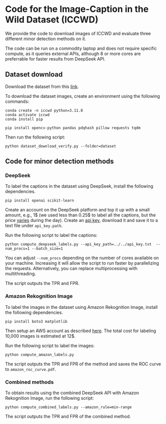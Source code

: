 # Code for the Image-Caption in the Wild Dataset (ICCWD)

We provide the code to download images of ICCWD and evaluate three different minor detection methods on it.

The code can be run on a commodity laptop and does not require specific compute, as it queries external APIs, although 8 or more cores are preferrable for faster results from DeepSeek API.

## Dataset download

Download the dataset from this [link](https://huggingface.co/datasets/amcretu/iccwd).

To download the dataset images, create an environment using the following commands:

```
conda create -n iccwd python=3.11.8
conda activate iccwd
conda install pip

pip install opencv-python pandas pdqhash pillow requests tqdm
```

Then run the following script:

```
python dataset_download_verify.py --folder=dataset
```

## Code for minor detection methods

### DeepSeek

To label the captions in the dataset using DeepSeek, install the following dependencies.

```
pip install openai scikit-learn
```

Create an account on the DeepSeek platform and top it up with a small amount, e.g., 1$ (we used less than 0.25$ to label all the captions, but the price [varies](https://api-docs.deepseek.com/quick_start/pricing) during the day). Create an [api key](https://platform.deepseek.com/api_keys), download it and save it to a text file under `api_key.path`.

Run the following script to label the captions:

```
python compute_deepseek_labels.py --api_key_path=../../api_key.txt  --num_procs=1 --batch_size=1
```

You can adjust `--num_procs` depending on the number of cores available on your machine. Increasing it will allow the script to run faster by parallelizing the requests. Alternatively, you can replace multiprocessing with multithreading.

The script outputs the TPR and FPR.


### Amazon Rekognition Image

To label the images in the dataset using Amazon Rekognition Image, install the following dependencies.

```
pip install boto3 matplotlib
```

Then setup an AWS account as described [here](https://docs.aws.amazon.com/rekognition/latest/dg/faces-detect-images.html). The total cost for labeling 10,000 images is estimated at 12$.

Run the following script to label the images:

```
python compute_amazon_labels.py

```

The script outputs the TPR and FPR of the method and saves the ROC curve to `amazon_roc_curve.pdf`.

### Combined methods

To obtain results using the combined DeepSeek API with Amazon Rekognition Image, run the following script:

```
python compute_combined_labels.py --amazon_rule=min-range
```

The script outputs the TPR and FPR of the combined method.


